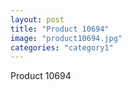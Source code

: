 ```yaml
---
layout: post
title: "Product 10694"
image: "product10694.jpg"
categories: "category1"
---
```

Product 10694
